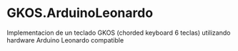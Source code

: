 # GKOS.ArduinoLeonardo
Implementacion  de un teclado GKOS (chorded keyboard 6 teclas) utilizando hardware Arduino Leonardo compatible
